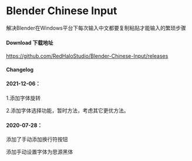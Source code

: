 # Blender Chinese Input
解决Blender在Windows平台下每次输入中文都要复制粘贴才能输入的繁琐步骤

#### Download 下载地址
https://github.com/RedHaloStudio/Blender-Chinese-Input/releases

#### Changelog

#### 2021-12-06：
1.添加字体旋转

2.添加字体选择功能，暂时方法，考虑其它更优方法。

#### 2020-07-28：
添加了手动添加换行符按钮


添加手动设置字体为思源黑体
